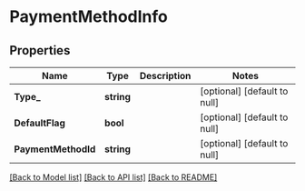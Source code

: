 # PaymentMethodInfo

## Properties
Name | Type | Description | Notes
------------ | ------------- | ------------- | -------------
**Type_** | **string** |  | [optional] [default to null]
**DefaultFlag** | **bool** |  | [optional] [default to null]
**PaymentMethodId** | **string** |  | [optional] [default to null]

[[Back to Model list]](../README.md#documentation-for-models) [[Back to API list]](../README.md#documentation-for-api-endpoints) [[Back to README]](../README.md)

